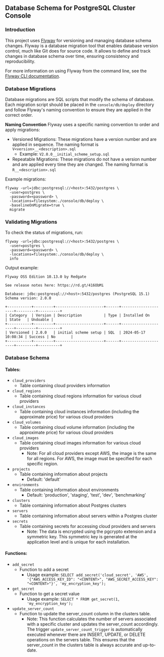 ## Database Schema for PostgreSQL Cluster Console

### Introduction

This project uses [Flyway](https://flywaydb.org) for versioning and managing database schema changes. Flyway is a database migration tool that enables database version control, much like Git does for source code. It allows to define and track changes in database schema over time, ensuring consistency and reproducibility.

For more information on using Flyway from the command line, see the [Flyway CLI documentation](https://documentation.red-gate.com/flyway/flyway-cli-and-api/usage/command-line).

### Database Migrations
Database migrations are SQL scripts that modify the schema of database. Each migration script should be placed in the `console/db/deploy` directory and follow Flyway's naming convention to ensure they are applied in the correct order.

**Naming Convention**
Flyway uses a specific naming convention to order and apply migrations:

- Versioned Migrations: These migrations have a version number and are applied in sequence. The naming format is `V<version>__<description>.sql`
  - Example: `V2.0.0__initial_scheme_setup.sql`
- Repeatable Migrations: These migrations do not have a version number and are applied every time they are changed. The naming format is `R__<description>.sql`

Example migrations:
```shell
flyway -url=jdbc:postgresql://<host>:5432/postgres \
  -user=postgres \
  -password=<password> \
  -locations=filesystem:./console/db/deploy \
  -baselineOnMigrate=true \
  migrate
```

### Validating Migrations

To check the status of migrations, run:
```shell
flyway -url=jdbc:postgresql://<host>:5432/postgres \
  -user=postgres \
  -password=<password> \
  -locations=filesystem:./console/db/deploy \
  info
```

Output example:
```
Flyway OSS Edition 10.13.0 by Redgate

See release notes here: https://rd.gt/416ObMi

Database: jdbc:postgresql://<host>:5432/postgres (PostgreSQL 15.1)
Schema version: 2.0.0

+-----------+---------+----------------------+------+---------------------+---------+----------+
| Category  | Version | Description          | Type | Installed On        | State   | Undoable |
+-----------+---------+----------------------+------+---------------------+---------+----------+
| Versioned | 2.0.0   | initial scheme setup | SQL  | 2024-05-17 10:08:34 | Success | No       |
+-----------+---------+----------------------+------+---------------------+---------+----------+
```

### Database Schema

#### Tables:
- `cloud_providers`
  - Table containing cloud providers information
- `cloud_regions`
  - Table containing cloud regions information for various cloud providers
- `cloud_instances`
  - Table containing cloud instances information (including the approximate price) for various cloud providers
- `cloud_volumes`
  - Table containing cloud volume information (including the approximate price) for various cloud providers
- `cloud_images`
  - Table containing cloud images information for various cloud providers
    - Note: For all cloud providers except AWS, the image is the same for all regions. For AWS, the image must be specified for each specific region.
- `projects`
  - Table containing information about projects
    - Default: 'default'
- `environments`
  - Table containing information about environments
    - Default: 'production', 'staging', 'test', 'dev', 'benchmarking'
- `clusters`
  - Table containing information about Postgres clusters
- `servers`
  - Table containing information about servers within a Postgres cluster
- `secrets`
  - Table containing secrets for accessing cloud providers and servers
    - Note: The data is encrypted using the pgcrypto extension and a symmetric key. This symmetric key is generated at the application level and is unique for each installation.

#### Functions:
- `add_secret`
  - Function to add a secret
    - Usage example: `SELECT add_secret('cloud_secret', 'AWS', '{"AWS_ACCESS_KEY_ID": "<CONTENT>", "AWS_SECRET_ACCESS_KEY": "<CONTENT>"}', 'my_encryption_key');`
- `get_secret`
  - Function to get a secret value
    - Usage example: `SELECT * FROM get_secret(1, 'my_encryption_key');`
- `update_server_count`
  - Function to update the server_count column in the clusters table.
    - Note: This function calculates the number of servers associated with a specific cluster and updates the server_count accordingly. The trigger `update_server_count_trigger` is automatically executed whenever there are INSERT, UPDATE, or DELETE operations on the servers table. This ensures that the server_count in the clusters table is always accurate and up-to-date.
